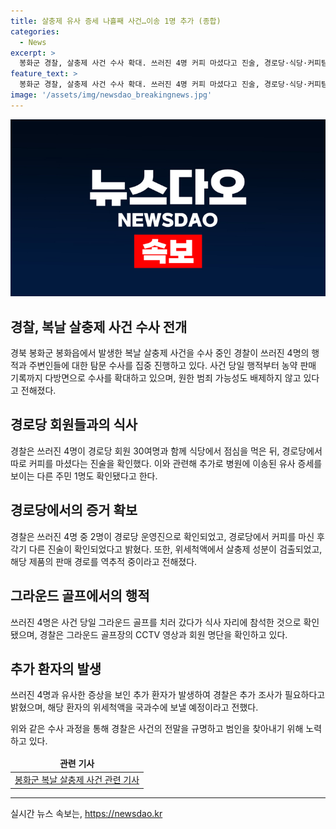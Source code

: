 ```yaml
---
title: 살충제 유사 증세 나흘째 사건…이송 1명 추가 (종합)
categories:
  - News
excerpt: >
  봉화군 경찰, 살충제 사건 수사 확대. 쓰러진 4명 커피 마셨다고 진술, 경로당·식당·커피탐정. 용의자 특정 위해 감식‧탐문수사 집중. 경로당 운영진 중 2명 쓰러진 4명, 2가지 커피진술 엇갈림. 살충제 성분 역추적 중. 경찰, 쓰러진 4명 행적 파악 진행. 유사 증상 A씨 추가 발생, 다방면 수사 중. 경찰, 원한 범죄 가능성 배제 안하고 수사 중. 경찰, 그라운드 골프장‧음료수에 대한 분석 의뢰. 상주 농약사이다 사건 유사성도 검토 중. 
feature_text: >
  봉화군 경찰, 살충제 사건 수사 확대. 쓰러진 4명 커피 마셨다고 진술, 경로당·식당·커피탐정. 용의자 특정 위해 감식‧탐문수사 집중. 경로당 운영진 중 2명 쓰러진 4명, 2가지 커피진술 엇갈림. 살충제 성분 역추적 중. 경찰, 쓰러진 4명 행적 파악 진행. 유사 증상 A씨 추가 발생, 다방면 수사 중. 경찰, 원한 범죄 가능성 배제 안하고 수사 중. 경찰, 그라운드 골프장‧음료수에 대한 분석 의뢰. 상주 농약사이다 사건 유사성도 검토 중. 
image: '/assets/img/newsdao_breakingnews.jpg'
---
```


<p><img src="/assets/img/newsdao_breakingnews.jpg" alt="koreaapp 속보" /></p>

<h2>경찰, 복날 살충제 사건 수사 전개</h2>

<p data-ke-size="size16">경북 봉화군 봉화읍에서 발생한 복날 살충제 사건을 수사 중인 경찰이 쓰러진 4명의 행적과 주변인들에 대한 탐문 수사를 집중 진행하고 있다. 사건 당일 행적부터 농약 판매 기록까지 다방면으로 수사를 확대하고 있으며, 원한 범죄 가능성도 배제하지 않고 있다고 전해졌다.</p>

<h2 data-ke-size="size26">경로당 회원들과의 식사</h2>

<p>경찰은 쓰러진 4명이 경로당 회원 30여명과 함께 식당에서 점심을 먹은 뒤, 경로당에서 따로 커피를 마셨다는 진술을 확인했다. 이와 관련해 추가로 병원에 이송된 유사 증세를 보이는 다른 주민 1명도 확인됐다고 한다.</p>

<h2 data-ke-size="size26">경로당에서의 증거 확보</h2>

<p>경찰은 쓰러진 4명 중 2명이 경로당 운영진으로 확인되었고, 경로당에서 커피를 마신 후 각기 다른 진술이 확인되었다고 밝혔다. 또한, 위세척액에서 살충제 성분이 검출되었고, 해당 제품의 판매 경로를 역추적 중이라고 전해졌다.</p>

<h2 data-ke-size="size26">그라운드 골프에서의 행적</h2>

<p>쓰러진 4명은 사건 당일 그라운드 골프를 치러 갔다가 식사 자리에 참석한 것으로 확인됐으며, 경찰은 그라운드 골프장의 CCTV 영상과 회원 명단을 확인하고 있다.</p>

<h2 data-ke-size="size26">추가 환자의 발생</h2>

<p>쓰러진 4명과 유사한 증상을 보인 추가 환자가 발생하여 경찰은 추가 조사가 필요하다고 밝혔으며, 해당 환자의 위세척액을 국과수에 보낼 예정이라고 전했다.</p>

<p data-ke-size="size16">위와 같은 수사 과정을 통해 경찰은 사건의 전말을 규명하고 범인을 찾아내기 위해 노력하고 있다.</p>

<table>
<thead>
<tr>
<td style="text-align: center; height: 17px;"><b>관련 기사</b></td>
</tr>
</thead>
<tbody>
<tr>
<td style="text-align: center; height: 17px;"><a href="https://news.naver.com/main/read.nhn?mode=LSD&amp;mid=sec&amp;oid=001&amp;aid=0011232535" target="_blank" rel="noopener">봉화군 복날 살충제 사건 관련 기사</a></td>
</tr>
</tbody>
</table>

<hr>
실시간 뉴스 속보는, <a href="https://newsdao.kr" rel="dofollow">https://newsdao.kr</a>


